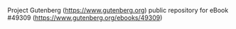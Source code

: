 Project Gutenberg (https://www.gutenberg.org) public repository for eBook #49309 (https://www.gutenberg.org/ebooks/49309)
